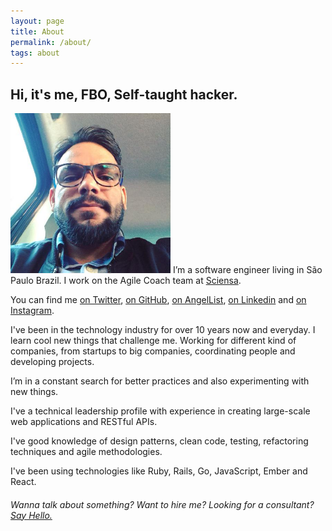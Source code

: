 ```yaml
---
layout: page
title: About
permalink: /about/
tags: about
---
```


## Hi, it's me, FBO, Self-taught hacker.

<img src='/images/me.jpg' class='headshot' width="256px"> I’m a software engineer living in São Paulo Brazil. I work on the Agile Coach team at [Sciensa](http://sciensa.com).

You can find me [on Twitter](https://twitter.com/fabianoleittes), [on GitHub](https://github.com/fabianoleittes), [on AngelList](https://angel.co/fabianoleittes), [on Linkedin](https://www.linkedin.com/in/fabianoleittes/en) and [on Instagram](https://instagram.com/fabianoleittes).

I've been in the technology industry for over 10 years now and everyday. I learn cool new things that challenge me. Working for different kind of companies, from startups to big companies, coordinating people and developing projects.

I’m in a constant search for better practices and also experimenting with new things.

I've a technical leadership profile with experience in creating large-scale web applications and RESTful APIs.

I've good knowledge of design patterns, clean code, testing, refactoring techniques and agile methodologies.

I've been using technologies like Ruby, Rails, Go, JavaScript, Ember and React.

###### Wanna talk about something? Want to hire me? Looking for a consultant? [Say Hello.](/contact)
